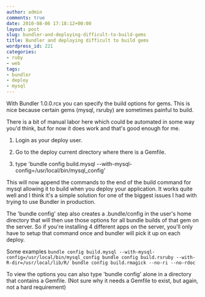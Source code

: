 ```yaml
---
author: admin
comments: true
date: 2010-08-06 17:18:12+00:00
layout: post
slug: bundler-and-deploying-difficult-to-build-gems
title: Bundler and deploying difficult to build gems
wordpress_id: 221
categories:
- ruby
- web
tags:
- bundler
- deploy
- mysql
---
```


With Bundler 1.0.0.rcx you can specify the build options for gems. This is nice because certain gems (mysql, rsruby) are sometimes painful to build.

There is a bit of manual labor here which could be automated in some way you'd think, but for now it does work and that's good enough for me.




	
  1. Login as your deploy user.

	
  2. Go to the deploy current directory where there is a Gemfile.

	
  3. type 'bundle config build.mysql --with-mysql-config=/usr/local/bin/mysql_config'



This will now append the commands to the end of the build command for mysql allowing it to build when you deploy your application. It works quite well and I think it's a simple solution for one of the biggest issues I had with trying to use Bundler in production.

The 'bundle config' step also creates a .bundle/config in the user's home directory that will then use those options for all bundle builds of that gem on the server. So if you're installing 4 different apps on the server, you'll only have to setup that command once and bundler will pick it up on each deploy.

Some examples
`bundle config build.mysql --with-mysql-config=/usr/local/bin/mysql_config
bundle config build.rsruby --with-R-dir=/usr/local/lib/R/
bundle config build.rmagick --no-ri --no-rdoc
`

To view the options you can also type 'bundle config' alone in a directory that contains a Gemfile. (Not sure why it needs a Gemfile to exist, but again, not a hard requirement)
